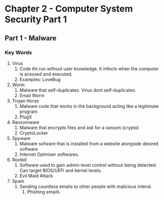 # Chapter 2  - Computer System Security Part 1

## Part 1 - Malware

### Key Words

1. Virus
   1. Code tht run without user knowledge. It infects when the computer is acessed and executed.
   2. Examples: LoveBug
2. Worm
   1. Malware that self-duplicates. Virus dont self-duplicates.
   2. Email Worm
3. Trojan Horse
   1. Malware code that works in the background acting like a legitimate program
   2. PlugX
4. Ransomware
   1. Malware that encrypts files and ask for a ransom (crypto)
   2. CryptoLocker
5. Spyware
   1. Malware sofware that is installed from a website alongside desired software
   2. Internet Optmiser softwares.
6. Rootkit
   1. Software used to gain admin-level control without being detected. Can target BIOS/UEFI and kernel levels.
   2. Evil Maid Attack
7. Spam
   1. Sending countless emails to other people with malicious intend.
      1. Phishing emails
   
   
